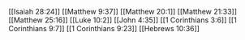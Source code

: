 [[Isaiah 28:24]]
[[Matthew 9:37]]
[[Matthew 20:1]]
[[Matthew 21:33]]
[[Matthew 25:16]]
[[Luke 10:2]]
[[John 4:35]]
[[1 Corinthians 3:6]]
[[1 Corinthians 9:7]]
[[1 Corinthians 9:23]]
[[Hebrews 10:36]]
